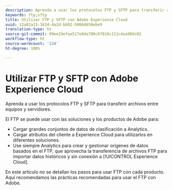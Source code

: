 ```yaml
---
description: Aprenda a usar los protocolos FTP y SFTP para transferir archivos entre equipos y servidores.
keywords: ftp;sftp
title: Utilizar FTP y SFTP con Adobe Experience Cloud
uuid: 12a82a13-1634-4a2d-bb92-5006d650ebe9
translation-type: ht
source-git-commit: 99ee24efaa517e8da700c67818c111c4aa90dc02
workflow-type: ht
source-wordcount: '124'
ht-degree: 100%

---
```



# Utilizar FTP y SFTP con Adobe Experience Cloud

Aprenda a usar los protocolos FTP y SFTP para transferir archivos entre equipos y servidores.

El FTP se puede usar con las soluciones y los productos de Adobe para:

* Cargar grandes conjuntos de datos de clasificación a Analytics.
* Cargar atributos del cliente a Experience Cloud para utilizarlos en diferentes soluciones.
* Use siempre Analytics para crear y gestionar orígenes de datos basados en el FTP, que aprovecha la transferencia de archivos FTP para importar datos históricos y sin conexión a [!UICONTROL Experience Cloud].

En este artículo no se detallan los pasos para usar FTP con cada producto. Aquí recomendamos las prácticas recomendadas para usar el FTP con Adobe.
